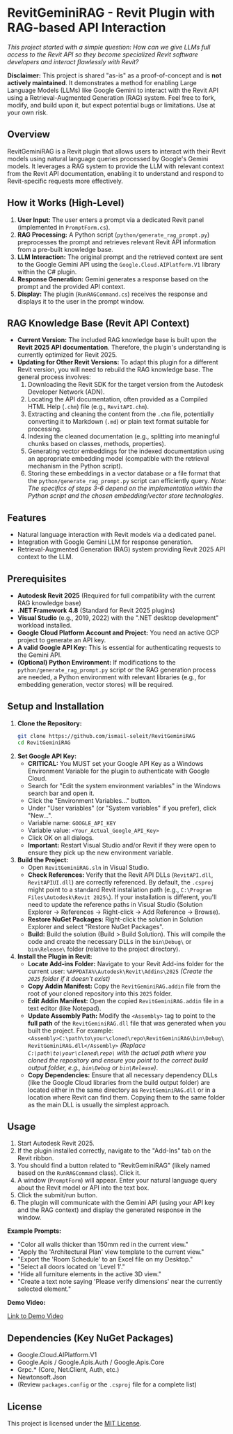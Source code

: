 # RevitGeminiRAG - Revit Plugin with RAG-based API Interaction

*This project started with a simple question: How can we give LLMs full access to the Revit API so they become specialized Revit software developers and interact flawlessly with Revit?*

**Disclaimer:** This project is shared "as-is" as a proof-of-concept and is **not actively maintained**. It demonstrates a method for enabling Large Language Models (LLMs) like Google Gemini to interact with the Revit API using a Retrieval-Augmented Generation (RAG) system. Feel free to fork, modify, and build upon it, but expect potential bugs or limitations. Use at your own risk.

## Overview

RevitGeminiRAG is a Revit plugin that allows users to interact with their Revit models using natural language queries processed by Google's Gemini models. It leverages a RAG system to provide the LLM with relevant context from the Revit API documentation, enabling it to understand and respond to Revit-specific requests more effectively.

## How it Works (High-Level)

1.  **User Input:** The user enters a prompt via a dedicated Revit panel (implemented in `PromptForm.cs`).
2.  **RAG Processing:** A Python script (`python/generate_rag_prompt.py`) preprocesses the prompt and retrieves relevant Revit API information from a pre-built knowledge base.
3.  **LLM Interaction:** The original prompt and the retrieved context are sent to the Google Gemini API using the `Google.Cloud.AIPlatform.V1` library within the C# plugin.
4.  **Response Generation:** Gemini generates a response based on the prompt and the provided API context.
5.  **Display:** The plugin (`RunRAGCommand.cs`) receives the response and displays it to the user in the prompt window.

## RAG Knowledge Base (Revit API Context)

*   **Current Version:** The included RAG knowledge base is built upon the **Revit 2025 API documentation**. Therefore, the plugin's understanding is currently optimized for Revit 2025.
*   **Updating for Other Revit Versions:** To adapt this plugin for a different Revit version, you will need to rebuild the RAG knowledge base. The general process involves:
    1.  Downloading the Revit SDK for the target version from the Autodesk Developer Network (ADN).
    2.  Locating the API documentation, often provided as a Compiled HTML Help (`.chm`) file (e.g., `RevitAPI.chm`).
    3.  Extracting and cleaning the content from the `.chm` file, potentially converting it to Markdown (`.md`) or plain text format suitable for processing.
    4.  Indexing the cleaned documentation (e.g., splitting into meaningful chunks based on classes, methods, properties).
    5.  Generating vector embeddings for the indexed documentation using an appropriate embedding model (compatible with the retrieval mechanism in the Python script).
    6.  Storing these embeddings in a vector database or a file format that the `python/generate_rag_prompt.py` script can efficiently query. *Note: The specifics of steps 3-6 depend on the implementation within the Python script and the chosen embedding/vector store technologies.*

## Features

*   Natural language interaction with Revit models via a dedicated panel.
*   Integration with Google Gemini LLM for response generation.
*   Retrieval-Augmented Generation (RAG) system providing Revit 2025 API context to the LLM.

## Prerequisites

*   **Autodesk Revit 2025** (Required for full compatibility with the current RAG knowledge base)
*   **.NET Framework 4.8** (Standard for Revit 2025 plugins)
*   **Visual Studio** (e.g., 2019, 2022) with the ".NET desktop development" workload installed.
*   **Google Cloud Platform Account and Project:** You need an active GCP project to generate an API key.
*   **A valid Google API Key:** This is essential for authenticating requests to the Gemini API.
*   **(Optional) Python Environment:** If modifications to the `python/generate_rag_prompt.py` script or the RAG generation process are needed, a Python environment with relevant libraries (e.g., for embedding generation, vector stores) will be required.

## Setup and Installation

1.  **Clone the Repository:**
    ```bash
    git clone https://github.com/ismail-seleit/RevitGeminiRAG
    cd RevitGeminiRAG
    ```
2.  **Set Google API Key:**
    *   **CRITICAL:** You MUST set your Google API Key as a Windows Environment Variable for the plugin to authenticate with Google Cloud.
    *   Search for "Edit the system environment variables" in the Windows search bar and open it.
    *   Click the "Environment Variables..." button.
    *   Under "User variables" (or "System variables" if you prefer), click "New...".
    *   Variable name: `GOOGLE_API_KEY`
    *   Variable value: `<Your_Actual_Google_API_Key>`
    *   Click OK on all dialogs.
    *   **Important:** Restart Visual Studio and/or Revit if they were open to ensure they pick up the new environment variable.
3.  **Build the Project:**
    *   Open `RevitGeminiRAG.sln` in Visual Studio.
    *   **Check References:** Verify that the Revit API DLLs (`RevitAPI.dll`, `RevitAPIUI.dll`) are correctly referenced. By default, the `.csproj` might point to a standard Revit installation path (e.g., `C:\Program Files\Autodesk\Revit 2025\`). If your installation is different, you'll need to update the reference paths in Visual Studio (Solution Explorer -> References -> Right-click -> Add Reference -> Browse).
    *   **Restore NuGet Packages:** Right-click the solution in Solution Explorer and select "Restore NuGet Packages".
    *   **Build:** Build the solution (Build > Build Solution). This will compile the code and create the necessary DLLs in the `bin\Debug\` or `bin\Release\` folder (relative to the project directory).
4.  **Install the Plugin in Revit:**
    *   **Locate Add-ins Folder:** Navigate to your Revit Add-ins folder for the current user:
        `%APPDATA%\Autodesk\Revit\Addins\2025`
        *(Create the `2025` folder if it doesn't exist)*
    *   **Copy Addin Manifest:** Copy the `RevitGeminiRAG.addin` file from the root of your cloned repository into this `2025` folder.
    *   **Edit Addin Manifest:** Open the copied `RevitGeminiRAG.addin` file in a text editor (like Notepad).
    *   **Update Assembly Path:** Modify the `<Assembly>` tag to point to the **full path** of the `RevitGeminiRAG.dll` file that was generated when you built the project. For example:
        `<Assembly>C:\path\to\your\cloned\repo\RevitGeminiRAG\bin\Debug\RevitGeminiRAG.dll</Assembly>`
        *(Replace `C:\path\to\your\cloned\repo\` with the actual path where you cloned the repository and ensure you point to the correct build output folder, e.g., `bin\Debug` or `bin\Release`)*.
    *   **Copy Dependencies:** Ensure that all necessary dependency DLLs (like the Google Cloud libraries from the build output folder) are located either in the same directory as `RevitGeminiRAG.dll` or in a location where Revit can find them. Copying them to the same folder as the main DLL is usually the simplest approach.

## Usage

1.  Start Autodesk Revit 2025.
2.  If the plugin installed correctly, navigate to the "Add-Ins" tab on the Revit ribbon.
3.  You should find a button related to "RevitGeminiRAG" (likely named based on the `RunRAGCommand` class). Click it.
4.  A window (`PromptForm`) will appear. Enter your natural language query about the Revit model or API into the text box.
5.  Click the submit/run button.
6.  The plugin will communicate with the Gemini API (using your API key and the RAG context) and display the generated response in the window.

**Example Prompts:**

*   "Color all walls thicker than 150mm red in the current view."
*   "Apply the 'Architectural Plan' view template to the current view."
*   "Export the 'Room Schedule' to an Excel file on my Desktop."
*   "Select all doors located on 'Level 1'."
*   "Hide all furniture elements in the active 3D view."
*   "Create a text note saying 'Please verify dimensions' near the currently selected element."

**Demo Video:**

[Link to Demo Video](https://www.linkedin.com/posts/ismailseleit_revitapi-opensource-ai-activity-7323350829875224577-y8BF?utm_source=share&utm_medium=member_desktop&rcm=ACoAABanxF8B-fca2vTVLNhTmO144kUIy7MaRhY)

## Dependencies (Key NuGet Packages)

*   Google.Cloud.AIPlatform.V1
*   Google.Apis / Google.Apis.Auth / Google.Apis.Core
*   Grpc.* (Core, Net.Client, Auth, etc.)
*   Newtonsoft.Json
*   (Review `packages.config` or the `.csproj` file for a complete list)

## License

This project is licensed under the [MIT License](LICENSE).

